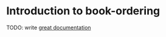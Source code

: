 # Introduction to book-ordering

TODO: write [great documentation](http://jacobian.org/writing/what-to-write/)

